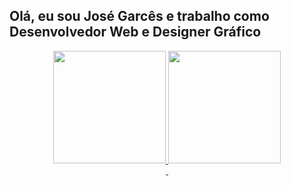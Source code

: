 ## Olá, eu sou José Garcês e trabalho como Desenvolvedor Web e Designer Gráfico
<div align="center", style:"display: flex; flex-direction: row">
  <a href="https://github.com/jgar6z">
  <img height="180em" src="https://github-readme-stats.vercel.app/api/top-langs/?username=jgar6z&layout=compact&theme=github_dark"/>
  <img height="180em" src="https://github-readme-stats.vercel.app/api?username=jgar6z&show_icons=true&theme=github_dark"/>
</div>
<div align="center"</br>
  <img align="center" width:"50px" height:"50px" src:"https://img.shields.io/badge/Gmail-D14836?style=for-the-badge&logo=gmail&logoColor=white">
  <img align="center" width:"50px" height:"50px" src:"https://img.shields.io/badge/Facebook-1877F2?style=for-the-badge&logo=facebook&logoColor=white">
</div>
